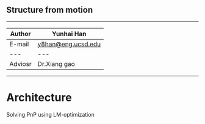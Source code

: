 ## Structure from motion 

****


|Author|Yunhai Han|
|---|---
|E-mail|y8han@eng.ucsd.edu|
|---|---
|Adviosr|Dr.Xiang gao|


****
# Architecture
Solving PnP using LM-optimization
